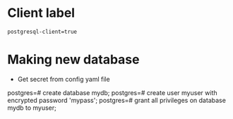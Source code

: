 # Client label

`postgresql-client=true`

# Making new database

- Get secret from config yaml file

postgres=# create database mydb;
postgres=# create user myuser with encrypted password 'mypass';
postgres=# grant all privileges on database mydb to myuser;